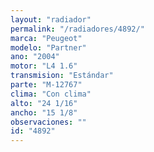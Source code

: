 ```yaml
---
layout: "radiador"
permalink: "/radiadores/4892/"
marca: "Peugeot"
modelo: "Partner"
ano: "2004"
motor: "L4 1.6"
transmision: "Estándar"
parte: "M-12767"
clima: "Con clima"
alto: "24 1/16"
ancho: "15 1/8"
observaciones: ""
id: "4892"
---
```


